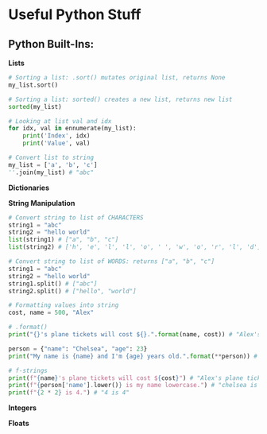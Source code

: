Useful Python Stuff
===============

Python Built-Ins:
------- 

**Lists**

```python
# Sorting a list: .sort() mutates original list, returns None
my_list.sort() 

# Sorting a list: sorted() creates a new list, returns new list
sorted(my_list)
```
```python
# Looking at list val and idx
for idx, val in ennumerate(my_list):
    print('Index', idx)
    print('Value', val)
```

```python
# Convert list to string
my_list = ['a', 'b', 'c']
''.join(my_list) # "abc"
```

**Dictionaries**

**String Manipulation**

```python
# Convert string to list of CHARACTERS
string1 = "abc"
string2 = "hello world"
list(string1) # ["a", "b", "c"]
list(string2) # ['h', 'e', 'l', 'l', 'o', ' ', 'w', 'o', 'r', 'l', 'd']
```


```python
# Convert string to list of WORDS: returns ["a", "b", "c"]
string1 = "abc" 
string2 = "hello world"
string1.split() # ["abc"]
string2.split() # ["hello", "world"]
```

```python
# Formatting values into string
cost, name = 500, "Alex"

# .format()
print("{}'s plane tickets will cost ${}.".format(name, cost)) # "Alex's plane tickets will cost $500."

person = {"name": "Chelsea", "age": 23}
print("My name is {name} and I'm {age} years old.".format(**person)) # "My name is Chelsea and I'm 23 years old."

# f-strings
print(f"{name}'s plane tickets will cost ${cost}") # "Alex's plane tickets will cost $500."
print(f"{person['name'].lower()} is my name lowercase.") # "chelsea is my name lowerccase."
print(f"{2 * 2} is 4.") # "4 is 4"

```
**Integers**

**Floats**




